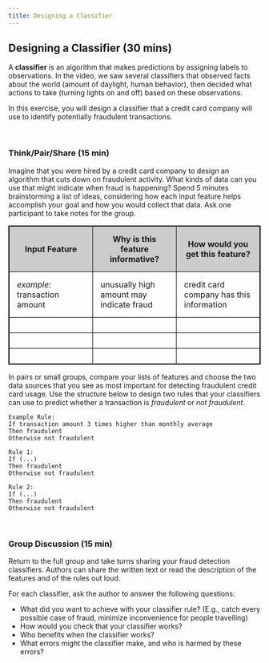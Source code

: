 ```yaml
---
title: Designing a Classifier
---
```


## Designing a Classifier (30 mins)

A **classifier** is an algorithm that makes predictions by assigning labels to observations. In the video, we saw several classifiers that observed facts about the world (amount of daylight, human behavior), then decided what actions to take (turning lights on and off) based on these observations. 

In this exercise, you will design a classifier that a credit card company will use to identify potentially fraudulent transactions. 

<br>

### Think/Pair/Share (15 min)

Imagine that you were hired by a credit card company to design an algorithm that cuts down on fraudulent activity. What kinds of data can you use that might indicate when fraud is happening? Spend 5 minutes brainstorming a list of ideas, considering how each input feature helps accomplish your goal and how you would collect that data. Ask one participant to take notes for the group.

<style>
#classifers { width:100%; border: 1px solid black; border-collapse: collapse; }
#classifers th, #classifers td { border: 1px solid black; border-collapse: collapse; padding: 15px; width:33%;}
#classifers th { background-color: #CCCCCC; }
</style>

<table id="classifers">
  <tr>
    <th>Input Feature</th>
    <th>Why is this feature informative?</th> 
    <th>How would you get this feature?</th>
  </tr>
  <tr>
    <td><i>example:</i> transaction amount</td>
    <td>unusually high amount may indicate fraud</td>
    <td>credit card company has this information</td>
  </tr>
  <tr>
    <td></td>
    <td></td>
    <td></td>
  </tr>
  <tr>
    <td></td>
    <td></td>
    <td></td>
  </tr>
  <tr>
    <td></td>
    <td></td>
    <td></td>
  </tr>
</table>

In pairs or small groups, compare your lists of features and choose the two data sources that you see as most important for detecting fraudulent credit card usage. Use the structure below to design two rules that your classifiers can use to predict whether a transaction is *fraudulent* or *not fraudulent*.

```
Example Rule:
If transaction amount 3 times higher than monthly average 
Then fraudulent
Otherwise not fraudulent

Rule 1:  
If (...)
Then fraudulent
Otherwise not fraudulent

Rule 2:  
If (...)
Then fraudulent
Otherwise not fraudulent
```

<br>

### Group Discussion (15 min)

Return to the full group and take turns sharing your fraud detection classifiers. Authors can share the written text or read the description of the features and of the rules out loud. 

For each classifier, ask the author to answer the following questions:
* What did you want to achieve with your classifier rule? (E.g., catch every possible case of fraud, minimize inconvenience for people travelling)
* How would you check that your classifier works?
* Who benefits when the classifier works?
* What errors might the classifier make, and who is harmed by these errors?
